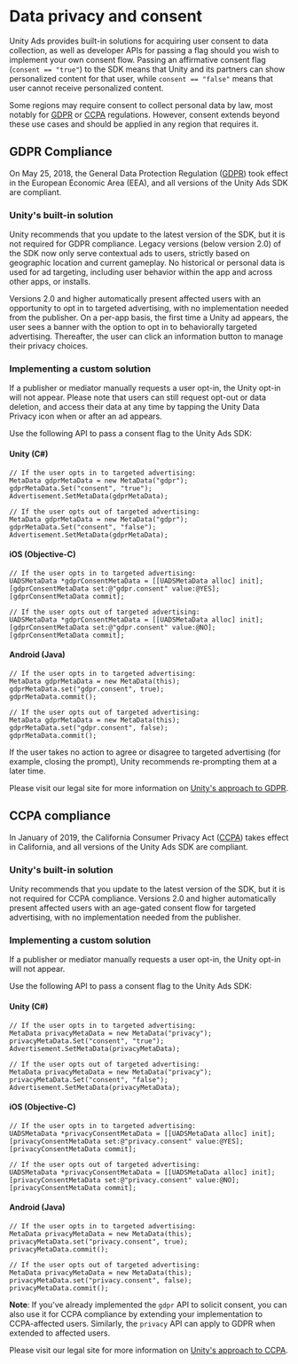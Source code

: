 # Data privacy and consent  
Unity Ads provides built-in solutions for acquiring user consent to data collection, as well as developer APIs for passing a flag should you wish to implement your own consent flow. Passing an affirmative consent flag (`consent == "true"`) to the SDK means that Unity and its partners can show personalized content for that user, while `consent == "false"` means that user cannot receive personalized content. 

Some regions may require consent to collect personal data by law, most notably for [GDPR](#gdpr-compliance) or [CCPA](#ccpa-compliance) regulations. However, consent extends beyond these use cases and should be applied in any region that requires it.

## GDPR Compliance
On May 25, 2018, the General Data Protection Regulation ([GDPR](https://en.wikipedia.org/wiki/General_Data_Protection_Regulation)) took effect in the European Economic Area (EEA), and all versions of the Unity Ads SDK are compliant.

### Unity's built-in solution
Unity recommends that you update to the latest version of the SDK, but it is not required for GDPR compliance. Legacy versions (below version 2.0) of the SDK now only serve contextual ads to users, strictly based on geographic location and current gameplay. No historical or personal data is used for ad targeting, including user behavior within the app and across other apps, or installs.

Versions 2.0 and higher automatically present affected users with an opportunity to opt in to targeted advertising, with no implementation needed from the publisher. On a per-app basis, the first time a Unity ad appears, the user sees a banner with the option to opt in to behaviorally targeted advertising. Thereafter, the user can click an information button to manage their privacy choices.

### Implementing a custom solution
If a publisher or mediator manually requests a user opt-in, the Unity opt-in will not appear. Please note that users can still request opt-out or data deletion, and access their data at any time by tapping the Unity Data Privacy icon when or after an ad appears.

Use the following API to pass a consent flag to the Unity Ads SDK:

#### Unity (C#)
```
// If the user opts in to targeted advertising:
MetaData gdprMetaData = new MetaData("gdpr");
gdprMetaData.Set("consent", "true");
Advertisement.SetMetaData(gdprMetaData);

// If the user opts out of targeted advertising:
MetaData gdprMetaData = new MetaData("gdpr");
gdprMetaData.Set("consent", "false");
Advertisement.SetMetaData(gdprMetaData);
```

#### iOS (Objective-C)
```
// If the user opts in to targeted advertising:
UADSMetaData *gdprConsentMetaData = [[UADSMetaData alloc] init];
[gdprConsentMetaData set:@"gdpr.consent" value:@YES];
[gdprConsentMetaData commit];

// If the user opts out of targeted advertising:
UADSMetaData *gdprConsentMetaData = [[UADSMetaData alloc] init];
[gdprConsentMetaData set:@"gdpr.consent" value:@NO];
[gdprConsentMetaData commit];
```

#### Android (Java)
```
// If the user opts in to targeted advertising:
MetaData gdprMetaData = new MetaData(this);
gdprMetaData.set("gdpr.consent", true);
gdprMetaData.commit();

// If the user opts out of targeted advertising:
MetaData gdprMetaData = new MetaData(this);
gdprMetaData.set("gdpr.consent", false);
gdprMetaData.commit();
```

If the user takes no action to agree or disagree to targeted advertising (for example, closing the prompt), Unity recommends re-prompting them at a later time.

Please visit our legal site for more information on [Unity's approach to GDPR](https://unity3d.com/legal/gdpr).

## CCPA compliance
In January of 2019, the California Consumer Privacy Act ([CCPA](https://oag.ca.gov/privacy/ccpa)) takes effect in California, and all versions of the Unity Ads SDK are compliant.

### Unity's built-in solution
Unity recommends that you update to the latest version of the SDK, but it is not required for CCPA compliance. Versions 2.0 and higher automatically present affected users with an age-gated consent flow for targeted advertising, with no implementation needed from the publisher.

### Implementing a custom solution
If a publisher or mediator manually requests a user opt-in, the Unity opt-in will not appear. 

Use the following API to pass a consent flag to the Unity Ads SDK:

#### Unity (C#)
```
// If the user opts in to targeted advertising:
MetaData privacyMetaData = new MetaData("privacy");
privacyMetaData.Set("consent", "true");
Advertisement.SetMetaData(privacyMetaData);

// If the user opts out of targeted advertising:
MetaData privacyMetaData = new MetaData("privacy");
privacyMetaData.Set("consent", "false");
Advertisement.SetMetaData(privacyMetaData);
```

#### iOS (Objective-C)
```
// If the user opts in to targeted advertising:
UADSMetaData *privacyConsentMetaData = [[UADSMetaData alloc] init];
[privacyConsentMetaData set:@"privacy.consent" value:@YES];
[privacyConsentMetaData commit];

// If the user opts out of targeted advertising:
UADSMetaData *privacyConsentMetaData = [[UADSMetaData alloc] init];
[privacyConsentMetaData set:@"privacy.consent" value:@NO];
[privacyConsentMetaData commit];
```

#### Android (Java)
```
// If the user opts in to targeted advertising:
MetaData privacyMetaData = new MetaData(this);
privacyMetaData.set("privacy.consent", true);
privacyMetaData.commit();

// If the user opts out of targeted advertising:
MetaData privacyMetaData = new MetaData(this);
privacyMetaData.set("privacy.consent", false);
privacyMetaData.commit();
```

**Note**: If you've already implemented the `gdpr` API to solicit consent, you can also use it for CCPA compliance by extending your implementation to CCPA-affected users. Similarly, the `privacy` API can apply to GDPR when extended to affected users. 

Please visit our legal site for more information on [Unity's approach to CCPA](https://unity3d.com/legal/ccpa).